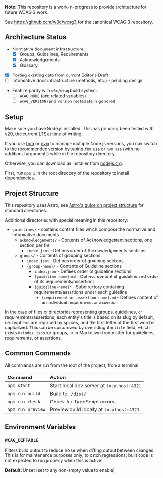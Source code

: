 **Note:** This repository is a work-in-progress to provide architecture for future WCAG 3 work.

See https://github.com/w3c/wcag3 for the canonical WCAG 3 repository.

## Architecture Status

- Normative document infrastructure:
  - [x] Groups, Guidelines, Requirements
  - [x] Acknowledgements
  - [x] Glossary
- [x] Porting existing data from current Editor's Draft
- [ ] Informative docs infrastructure (methods, etc.) - pending design
- Feature parity with `w3c/wcag` build system:
  - [ ] `WCAG_MODE` (and related variables)
  - [ ] `WCAG_VERSION` (and version metadata in general)

## Setup

Make sure you have Node.js installed. This has primarily been tested with v20,
the current LTS at time of writing.

If you use [fnm](https://github.com/Schniz/fnm) or [nvm](https://github.com/nvm-sh/nvm) to manage multiple Node.js versions,
you can switch to the recommended version by typing `fnm use` or `nvm use`
(with no additional arguments) while in the repository directory.

Otherwise, you can download an installer from [nodejs.org](https://nodejs.org/).

First, run `npm i` in the root directory of the repository to install dependencies.

## Project Structure

This repository uses Astro;
see [Astro's guide on project structure](https://docs.astro.build/en/basics/project-structure/)
for standard directories.

Additional directories with special meaning in this repository:

- `guidelines/` - contains content files which compose the normative and informative documents
  - `acknowledgements/` - Contents of Acknowledgement sections, one section per file
    - `index.json` - Defines order of Acknowledgements sections
  - `groups/` - Contents of grouping sections
    - `index.json` - Defines order of grouping sections
    - `{group-name}/` - Contents of Guideline sections
      - `index.json` - Defines order of guideline sections
      - `{guideline-name}.md` - Defines content of guideline and order of its requirements/assertions
      - `{guideline-name}/` - Subdirectory containing requirements/assertions under each guideline
        - `{requirement-or-assertion-name}.md` - Defines content of an individual requirement or assertion

In the case of files or directories representing groups, guidelines, or requirements/assertions,
each entity's title is based on its slug by default, i.e. hyphens are replaced by spaces, and
the first letter of the first word is capitalized. This can be customized by overriding the
`title` field, which exists in `index.json` for groups, or in Markdown frontmatter for
guidelines, requirements, or assertions.

## Common Commands

All commands are run from the root of the project, from a terminal:

| Command                   | Action                                           |
| :------------------------ | :----------------------------------------------- |
| `npm start`               | Start local dev server at `localhost:4321`       |
| `npm run build`           | Build to `./dist/`                               |
| `npm run check`           | Check for TypeScript errors                      |
| `npm run preview`         | Preview build locally at `localhost:4321`        |

## Environment Variables

### `WCAG_DIFFABLE`

Filters build output to reduce noise when diffing output between changes.
This is for maintenance purposes only, to catch regressions;
built code is not expected to run properly when this is active!

**Default:** Unset (set to any non-empty value to enable)
